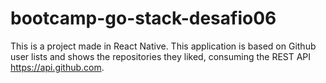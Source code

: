 # bootcamp-go-stack-desafio06
This is a project made in React Native. This application is based on Github user lists and shows the repositories they liked, consuming the REST API https://api.github.com.

